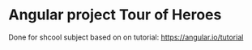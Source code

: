 # Angular project Tour of Heroes
Done for shcool subject based on on tutorial: https://angular.io/tutorial
